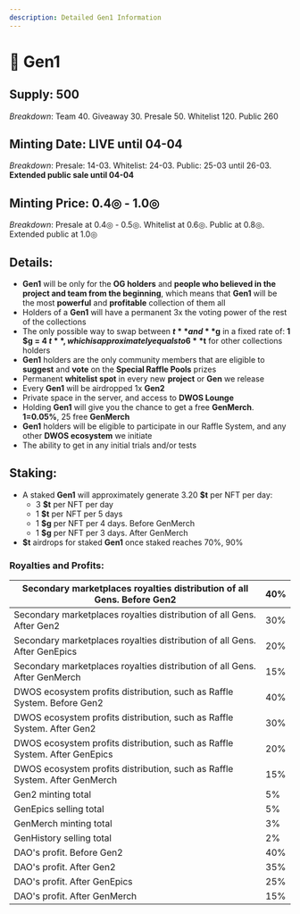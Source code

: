 ```yaml
---
description: Detailed Gen1 Information
---
```


# 👑 Gen1

## Supply: 500

_Breakdown_: Team 40. Giveaway 30. Presale 50. Whitelist 120. Public 260

## Minting Date: LIVE until 04-04

_Breakdown_: Presale: 14-03. Whitelist: 24-03. Public: 25-03 until 26-03. **Extended public sale until 04-04**

## Minting Price: 0.4◎ - 1.0◎

_Breakdown_: Presale at 0.4◎ - 0.5◎. Whitelist at 0.6◎. Public at 0.8◎. Extended public at 1.0◎

## Details:

* **Gen1** will be only for the **OG holders** and **people who believed in the project and team from the beginning**, which means that **Gen1** will be the most **powerful** and **profitable** collection of them all
* Holders of a **Gen1**  will have a permanent 3x the voting power of the rest of the collections
* The only possible way to swap between **$t** and **$g** in a fixed rate of: **1 $g = 4 $t**, which is approximately equals to 6 **$t** for other collections holders
* **Gen1** holders are the only community members that are eligible to **suggest** and **vote** on the **Special Raffle Pools** prizes
* Permanent **whitelist spot** in every new **project** or **Gen** we release
* Every **Gen1** will be airdropped 1x **Gen2**
* Private space in the server, and access to **DWOS Lounge**
* Holding **Gen1** will give you the chance to get a free **GenMerch**. **1=0.05%**, 25 free **GenMerch**
* **Gen1** holders will be eligible to participate in our Raffle System, and any other **DWOS ecosystem** we initiate
* The ability to get in any initial trials and/or tests

## Staking:

* A staked **Gen1** will approximately generate 3.20 **$t** per NFT per day:
  * 3 **$t** per NFT per day
  * 1 **$t** per NFT per 5 days
  * 1 **$g** per NFT per 4 days. Before GenMerch
  * 1 **$g** per NFT per 3 days. After GenMerch
* **$t** airdrops for staked **Gen1** once staked reaches 70%, 90%

### Royalties and Profits:

| Secondary marketplaces royalties distribution of all Gens. Before Gen2     | 40% |
| -------------------------------------------------------------------------- | --- |
| Secondary marketplaces royalties distribution of all Gens. After Gen2      | 30% |
| Secondary marketplaces royalties distribution of all Gens. After GenEpics  | 20% |
| Secondary marketplaces royalties distribution of all Gens. After GenMerch  | 15% |
| DWOS ecosystem profits distribution, such as Raffle System. Before Gen2    | 40% |
| DWOS ecosystem profits distribution, such as Raffle System. After Gen2     | 30% |
| DWOS ecosystem profits distribution, such as Raffle System. After GenEpics | 20% |
| DWOS ecosystem profits distribution, such as Raffle System. After GenMerch | 15% |
| Gen2 minting total                                                         | 5%  |
| GenEpics selling total                                                     | 5%  |
| GenMerch minting total                                                     | 3%  |
| GenHistory selling total                                                   | 2%  |
| DAO's profit. Before Gen2                                                  | 40% |
| DAO's profit. After Gen2                                                   | 35% |
| DAO's profit. After GenEpics                                               | 25% |
| DAO's profit. After GenMerch                                               | 15% |
